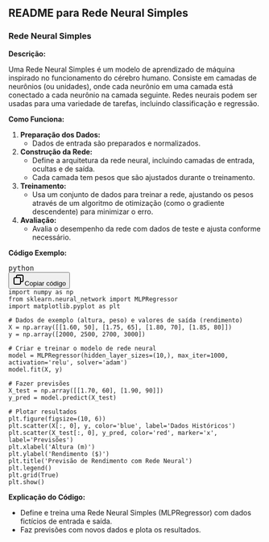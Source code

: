 ## README para Rede Neural Simples

### Rede Neural Simples

**Descrição:**

Uma Rede Neural Simples é um modelo de aprendizado de máquina inspirado no funcionamento do cérebro humano. Consiste em camadas de neurônios (ou unidades), onde cada neurônio em uma camada está conectado a cada neurônio na camada seguinte. Redes neurais podem ser usadas para uma variedade de tarefas, incluindo classificação e regressão.

**Como Funciona:**

1. **Preparação dos Dados:**
   * Dados de entrada são preparados e normalizados.
2. **Construção da Rede:**
   * Define a arquitetura da rede neural, incluindo camadas de entrada, ocultas e de saída.
   * Cada camada tem pesos que são ajustados durante o treinamento.
3. **Treinamento:**
   * Usa um conjunto de dados para treinar a rede, ajustando os pesos através de um algoritmo de otimização (como o gradiente descendente) para minimizar o erro.
4. **Avaliação:**
   * Avalia o desempenho da rede com dados de teste e ajusta conforme necessário.

**Código Exemplo:**

<pre class="!overflow-visible"><div class="dark bg-gray-950 contain-inline-size rounded-md border-[0.5px] border-token-border-medium relative"><div class="flex items-center text-token-text-secondary bg-token-main-surface-secondary px-4 py-2 text-xs font-sans justify-between rounded-t-md h-9">python</div><div class="sticky top-9 md:top-[5.75rem]"><div class="absolute bottom-0 right-2 flex h-9 items-center"><div class="flex items-center rounded bg-token-main-surface-secondary px-2 font-sans text-xs text-token-text-secondary"><span class="" data-state="closed"><button class="flex gap-1 items-center py-1"><svg width="24" height="24" viewBox="0 0 24 24" fill="none" xmlns="http://www.w3.org/2000/svg" class="icon-sm"><path fill-rule="evenodd" clip-rule="evenodd" d="M7 5C7 3.34315 8.34315 2 10 2H19C20.6569 2 22 3.34315 22 5V14C22 15.6569 20.6569 17 19 17H17V19C17 20.6569 15.6569 22 14 22H5C3.34315 22 2 20.6569 2 19V10C2 8.34315 3.34315 7 5 7H7V5ZM9 7H14C15.6569 7 17 8.34315 17 10V15H19C19.5523 15 20 14.5523 20 14V5C20 4.44772 19.5523 4 19 4H10C9.44772 4 9 4.44772 9 5V7ZM5 9C4.44772 9 4 9.44772 4 10V19C4 19.5523 4.44772 20 5 20H14C14.5523 20 15 19.5523 15 19V10C15 9.44772 14.5523 9 14 9H5Z" fill="currentColor"></path></svg>Copiar código</button></span></div></div></div><div class="overflow-y-auto p-4" dir="ltr"><code class="!whitespace-pre hljs language-python">import numpy as np
from sklearn.neural_network import MLPRegressor
import matplotlib.pyplot as plt

# Dados de exemplo (altura, peso) e valores de saída (rendimento)
X = np.array([[1.60, 50], [1.75, 65], [1.80, 70], [1.85, 80]])
y = np.array([2000, 2500, 2700, 3000])

# Criar e treinar o modelo de rede neural
model = MLPRegressor(hidden_layer_sizes=(10,), max_iter=1000, activation='relu', solver='adam')
model.fit(X, y)

# Fazer previsões
X_test = np.array([[1.70, 60], [1.90, 90]])
y_pred = model.predict(X_test)

# Plotar resultados
plt.figure(figsize=(10, 6))
plt.scatter(X[:, 0], y, color='blue', label='Dados Históricos')
plt.scatter(X_test[:, 0], y_pred, color='red', marker='x', label='Previsões')
plt.xlabel('Altura (m)')
plt.ylabel('Rendimento ($)')
plt.title('Previsão de Rendimento com Rede Neural')
plt.legend()
plt.grid(True)
plt.show()
</code></div></div></pre>

**Explicação do Código:**

* Define e treina uma Rede Neural Simples (MLPRegressor) com dados fictícios de entrada e saída.
* Faz previsões com novos dados e plota os resultados.
